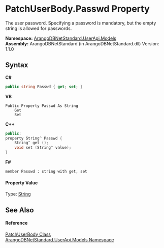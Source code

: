 # PatchUserBody.Passwd Property 
 

The user password. Specifying a password is mandatory, but the empty string is allowed for passwords.

**Namespace:**&nbsp;<a href="3f782427-687a-00ed-a402-dbe7f114707d">ArangoDBNetStandard.UserApi.Models</a><br />**Assembly:**&nbsp;ArangoDBNetStandard (in ArangoDBNetStandard.dll) Version: 1.1.0

## Syntax

**C#**<br />
``` C#
public string Passwd { get; set; }
```

**VB**<br />
``` VB
Public Property Passwd As String
	Get
	Set
```

**C++**<br />
``` C++
public:
property String^ Passwd {
	String^ get ();
	void set (String^ value);
}
```

**F#**<br />
``` F#
member Passwd : string with get, set

```


#### Property Value
Type: <a href="https://docs.microsoft.com/dotnet/api/system.string" target="_blank" rel="noopener noreferrer">String</a>

## See Also


#### Reference
<a href="825de4de-f751-0006-a84b-0e1e65932627">PatchUserBody Class</a><br /><a href="3f782427-687a-00ed-a402-dbe7f114707d">ArangoDBNetStandard.UserApi.Models Namespace</a><br />